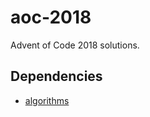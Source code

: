 # aoc-2018
Advent of Code 2018 solutions.

## Dependencies
- [algorithms](https://github.com/gcpreston/algorithms)
